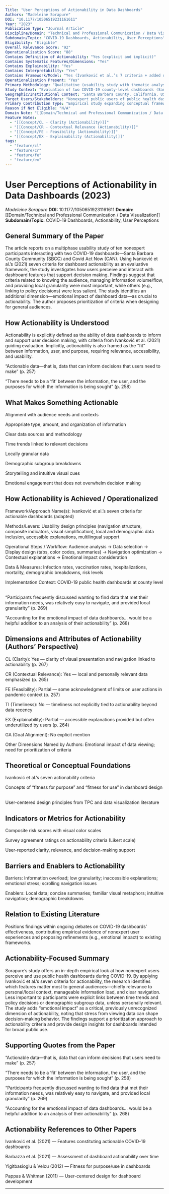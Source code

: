 ```yaml
---
Title: "User Perceptions of Actionability in Data Dashboards"
Authors: "Madeleine Sorapure"
DOI: "10.1177/10506519231161611"
Year: "2023"
Publication Type: "Journal Article"
Discipline/Domain: "Technical and Professional Communication / Data Visualization"
Subdomain/Topic: "COVID-19 Dashboards, Actionability, User Perceptions"
Eligibility: "Eligible"
Overall Relevance Score: "92"
Operationalization Score: "88"
Contains Definition of Actionability: "Yes (explicit and implicit)"
Contains Systematic Features/Dimensions: "Yes"
Contains Explainability: "Yes"
Contains Interpretability: "Yes"
Contains Framework/Model: "Yes (Ivanković et al.’s 7 criteria + added dimensions)"
Operationalization Present: "Yes"
Primary Methodology: "Qualitative (usability study with thematic analysis)"
Study Context: "Evaluation of two COVID-19 county-level dashboards (Santa Barbara County, CAN)"
Geographic/Institutional Context: "Santa Barbara County, California, USA; University of California, Santa Barbara"
Target Users/Stakeholders: "Nonexpert public users of public health dashboards"
Primary Contribution Type: "Empirical study expanding conceptual framework of dashboard actionability"
Reason if Not Eligible: "N/A"
Domain Note: "[[Domain/Technical and Professional Communication / Data Visualization]]"
Feature Notes:
  - "[[Concept/CL - Clarity (Actionability)]]"
  - "[[Concept/CR - Contextual Relevance (Actionability)]]"
  - "[[Concept/FE - Feasibility (Actionability)]]"
  - "[[Concept/EX - Explainability (Actionability)]]"
tags:
  - "feature/cl"
  - "feature/cr"
  - "feature/fe"
  - "feature/ex"
---
```

# User Perceptions of Actionability in Data Dashboards (2023)
*Madeleine Sorapure*
**DOI:** 10.1177/10506519231161611
**Domain:** [[Domain/Technical and Professional Communication / Data Visualization]]
**Subdomain/Topic:** COVID-19 Dashboards, Actionability, User Perceptions

## General Summary of the Paper
The article reports on a multiphase usability study of ten nonexpert participants interacting with two COVID-19 dashboards—Santa Barbara County Community (SBCC) and Covid Act Now (CAN). Using Ivanković et al.’s (2021) seven criteria for dashboard actionability as an evaluative framework, the study investigates how users perceive and interact with dashboard features that support decision making. Findings suggest that criteria related to knowing the audience, managing information volume/flow, and providing local granularity were most important, while others (e.g., linking to policy decisions) were less salient. The study identifies an additional dimension—emotional impact of dashboard data—as crucial to actionability. The author proposes prioritization of criteria when designing for general audiences.

## How Actionability is Understood
Actionability is explicitly defined as the ability of data dashboards to inform and support user decision making, with criteria from Ivanković et al. (2021) guiding evaluation. Implicitly, actionability is also framed as the “fit” between information, user, and purpose, requiring relevance, accessibility, and usability.  

  
“Actionable data—that is, data that can inform decisions that users need to make” (p. 257)  

  
“There needs to be a ‘fit’ between the information, the user, and the purposes for which the information is being sought” (p. 258)

## What Makes Something Actionable
Alignment with audience needs and contexts  

Appropriate type, amount, and organization of information  

Clear data sources and methodology  

Time trends linked to relevant decisions  

Locally granular data  

Demographic subgroup breakdowns  

Storytelling and intuitive visual cues  

Emotional engagement that does not overwhelm decision making

## How Actionability is Achieved / Operationalized
Framework/Approach Name(s): Ivanković et al.’s seven criteria for actionable dashboards (adapted)  

Methods/Levers: Usability design principles (navigation structure, composite indicators, visual simplification), local and demographic data inclusion, accessible explanations, multilingual support  

Operational Steps / Workflow: Audience analysis → Data selection → Display design (tabs, color codes, summaries) → Navigation optimization → Contextual explanations → Emotional impact consideration  

Data &amp; Measures: Infection rates, vaccination rates, hospitalizations, mortality, demographic breakdowns, risk levels  

Implementation Context: COVID-19 public health dashboards at county level  

  
“Participants frequently discussed wanting to find data that met their information needs, was relatively easy to navigate, and provided local granularity” (p. 269)  

  
“Accounting for the emotional impact of data dashboards… would be a helpful addition to an analysis of their actionability” (p. 268)

## Dimensions and Attributes of Actionability (Authors’ Perspective)
CL (Clarity): Yes — clarity of visual presentation and navigation linked to actionability (p. 267)  

CR (Contextual Relevance): Yes — local and personally relevant data emphasized (p. 265)  

FE (Feasibility): Partial — some acknowledgment of limits on user actions in pandemic context (p. 257)  

TI (Timeliness): No — timeliness not explicitly tied to actionability beyond data recency  

EX (Explainability): Partial — accessible explanations provided but often underutilized by users (p. 264)  

GA (Goal Alignment): No explicit mention  

Other Dimensions Named by Authors: Emotional impact of data viewing; need for prioritization of criteria

## Theoretical or Conceptual Foundations
Ivanković et al.’s seven actionability criteria  

Concepts of “fitness for purpose” and “fitness for use” in dashboard design  

User-centered design principles from TPC and data visualization literature

## Indicators or Metrics for Actionability
Composite risk scores with visual color scales  

Survey agreement ratings on actionability criteria (Likert scale)  

User-reported clarity, relevance, and decision-making support

## Barriers and Enablers to Actionability
Barriers: Information overload; low granularity; inaccessible explanations; emotional stress; scrolling navigation issues  

Enablers: Local data; concise summaries; familiar visual metaphors; intuitive navigation; demographic breakdowns

## Relation to Existing Literature
Positions findings within ongoing debates on COVID-19 dashboards’ effectiveness, contributing empirical evidence of nonexpert user experiences and proposing refinements (e.g., emotional impact) to existing frameworks.

## Actionability-Focused Summary
Sorapure’s study offers an in-depth empirical look at how nonexpert users perceive and use public health dashboards during COVID-19. By applying Ivanković et al.’s seven criteria for actionability, the research identifies which features matter most to general audiences—chiefly relevance to personal/local context, manageable information load, and clear navigation. Less important to participants were explicit links between time trends and policy decisions or demographic subgroup data, unless personally relevant. The study adds “emotional impact” as a critical, previously unrecognized dimension of actionability, noting that stress from viewing data can shape decision-making behavior. The findings support a prioritization approach to actionability criteria and provide design insights for dashboards intended for broad public use.

## Supporting Quotes from the Paper
“Actionable data—that is, data that can inform decisions that users need to make” (p. 257)  

“There needs to be a ‘fit’ between the information, the user, and the purposes for which the information is being sought” (p. 258)  

“Participants frequently discussed wanting to find data that met their information needs, was relatively easy to navigate, and provided local granularity” (p. 269)  

“Accounting for the emotional impact of data dashboards… would be a helpful addition to an analysis of their actionability” (p. 268)

## Actionability References to Other Papers
Ivanković et al. (2021) — Features constituting actionable COVID-19 dashboards  

Barbazza et al. (2021) — Assessment of dashboard actionability over time  

Yigitbasioglu &amp; Velcu (2012) — Fitness for purpose/use in dashboards  

Pappas &amp; Whitman (2011) — User-centered design for dashboard development

---
